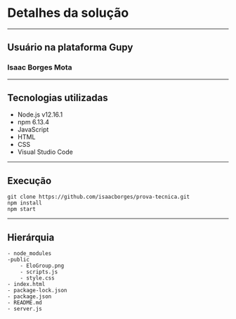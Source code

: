 # Detalhes da solução

---

## Usuário na plataforma Gupy 

### Isaac Borges Mota

---

## Tecnologias utilizadas

* Node.js v12.16.1
* npm 6.13.4
* JavaScript
* HTML
* CSS
* Visual Studio Code

---

## Execução

```
git clone https://github.com/isaacborges/prova-tecnica.git
npm install
npm start
```

---

## Hierárquia

```
- node_modules
-public
    - EloGroup.png
    - scripts.js
    - style.css
- index.html
- package-lock.json
- package.json
- README.md
- server.js
```
